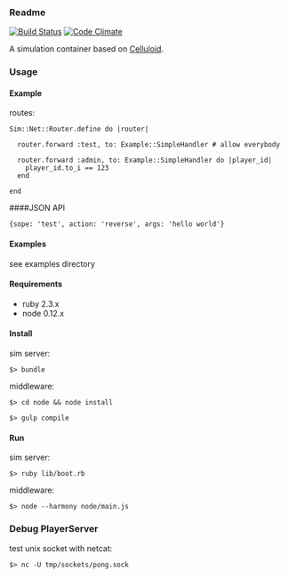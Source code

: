 ### Readme
[![Build Status](https://travis-ci.org/grrrisu/Simulator.svg?branch=master)](https://travis-ci.org/grrrisu/Simulator)
[![Code Climate](https://codeclimate.com/github/grrrisu/Simulator.png)](https://codeclimate.com/github/grrrisu/Simulator)

A simulation container based on [Celluloid](https://github.com/celluloid/celluloid).

### Usage

#### Example

routes:

```
Sim::Net::Router.define do |router|

  router.forward :test, to: Example::SimpleHandler # allow everybody

  router.forward :admin, to: Example::SimpleHandler do |player_id|
    player_id.to_i == 123
  end

end
```

####JSON API

```{sope: 'test', action: 'reverse', args: 'hello world'}```

#### Examples

see examples directory


#### Requirements

* ruby 2.3.x
* node 0.12.x

#### Install

sim server:

```$> bundle```

middleware:

```$> cd node && node install```

```$> gulp compile```

#### Run

sim server:

```$> ruby lib/boot.rb```

middleware:

```$> node --harmony node/main.js```



### Debug PlayerServer

test unix socket with netcat:

```$> nc -U tmp/sockets/pong.sock```
